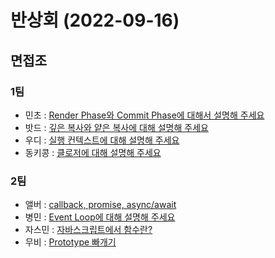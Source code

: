 # 반상회 (2022-09-16)

## 면접조
### 1팀
- 민초 : [Render Phase와 Commit Phase에 대해서 설명해 주세요](https://github.com/woowacourse-study/2022-woowahan-bansanghwe/discussions/91)
- 밧드 : [깊은 복사와 얕은 복사에 대해 설명해 주세요](https://github.com/woowacourse-study/2022-woowahan-bansanghwe/discussions/86)
- 우디 : [실행 컨텍스트에 대해 설명해 주세요](https://github.com/woowacourse-study/2022-woowahan-bansanghwe/discussions/89)
- 동키콩 : [클로저에 대해 설명해 주세요](https://github.com/woowacourse-study/2022-woowahan-bansanghwe/discussions/92)

### 2팀
- 앨버 : [callback, promise, async/await](https://github.com/woowacourse-study/2022-woowahan-bansanghwe/discussions/88)
- 병민 : [Event Loop에 대해 설명해 주세요](https://github.com/woowacourse-study/2022-woowahan-bansanghwe/discussions/90)
- 자스민 : [자바스크립트에서 함수란?](https://github.com/woowacourse-study/2022-woowahan-bansanghwe/discussions/94)
- 무비 : [Prototype 빠개기](https://github.com/woowacourse-study/2022-woowahan-bansanghwe/discussions/87)
